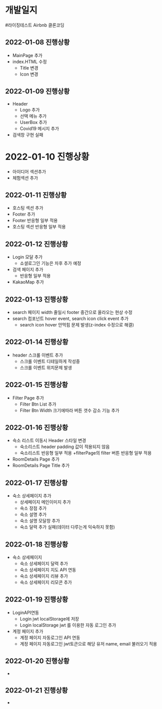# 개발일지

#라이징테스트 Airbnb 클론코딩

## 2022-01-08 진행상황
+ MainPage 추가
+ index.HTML 수정
  + Title 변경
  + Icon 변경

## 2022-01-09 진행상황
+ Header
  + Logo 추가
  + 선택 메뉴 추가
  + UserBox 추가
  + Covid19 메시지 추가
+ 검색창 구현 실패 

# 2022-01-10 진행상황
+ 아이디어 섹션추가
+ 체험섹션 추가

## 2022-01-11 진행상황
+ 호스팅 섹션 추가
+ Footer 추가
+ Footer 반응형 일부 적용
+ 호스팅 섹션 반응형 일부 적용

## 2022-01-12 진행상황
+ Login 모달 추가
  + 쇼셜로그인 기능은 차후 추가 예정
+ 검색 페이지 추가
  + 반응형 일부 적용
+ KakaoMap 추가

## 2022-01-13 진행상황
+ search 페이지 width 줄일시 footer 중간으로 올라오는 현상 수정
+ search 컴포넌트 hover event, search icon click event 추가
  + search icon hover 안먹힘 문제 발생(z-index 수정으로 해결)

## 2022-01-14 진행상황
+ header 스크롤 이벤트 추가
  + 스크롤 이벤트 디테일하게 작성중
  + 스크롤 이벤트 위치문제 발생

## 2022-01-15 진행상황
+ Filter Page 추가
  + Filter Btn List 추가
  + Filter Btn Width 크기에따라 버튼 갯수 감소 기능 추가

## 2022-01-16 진행상황
+ 숙소 리스트 이동시 Header 스타일 변경
  + 숙소리스트 header padding 값이 적용되지 않음
  + 숙소리스트 반응형 일부 적용
+filterPage의 filter 버튼 반응형 일부 적용
+ RoomDetails Page 추가
+ RoomDetails Page Title 추가

## 2022-01-17 진행상황
+ 숙소 상세페이지 추가
  + 상세페이지 메인이미지 추가
  + 숙소 장점 추가
  + 숙소 설명 추가
  + 숙소 설명 모달창 추가
  + 숙소 달력 추가 실패(데이터 다루는게 익숙하지 못함)

## 2022-01-18 진행상황
+ 숙소 상세페이지
  + 숙소 상세페이지 달력 추가
  + 숙소 상세페이지 지도 API 연동
  + 숙소 상세페이지 리뷰 추가
  + 숙소 상세페이지 리모콘 추가

## 2022-01-19 진행상황
+ LoginAPI연동
  + Login jwt localStorage에 저장
  + Login localStorage jwt 를 이용한 자동 로그인 추가
+ 계정 페이지 추가
  + 계정 페이지 자동로그인 API 연동
  + 계정 페이지 자동로그인 jwt토큰으로 해당 유저 name, email 불러오기 적용


## 2022-01-20 진행상황
+ 

## 2022-01-21 진행상황
+ 
